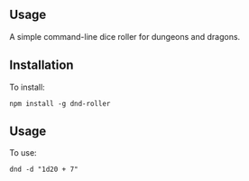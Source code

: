 ## Usage

A simple command-line dice roller for dungeons and dragons.

## Installation
To install:

    npm install -g dnd-roller

## Usage
To use:

    dnd -d "1d20 + 7"
